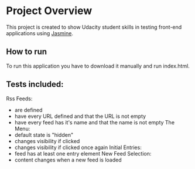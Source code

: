 # Project Overview

This project is created to show Udacity student skills in testing front-end applications using [Jasmine](http://jasmine.github.io/).

## How to run
To run this application you have to download it manually and run index.html.

## Tests included:
Rss Feeds:
* are defined
* have every URL defined and that the URL is not empty
* have every feed has it's name and that the name is not empty
The Menu:
* default state is "hidden"
* changes visibility if clicked
* changes visibility if clicked once again
Initial Entries:
* feed has at least one entry element
New Feed Selection:
* content changes when a new feed is loaded